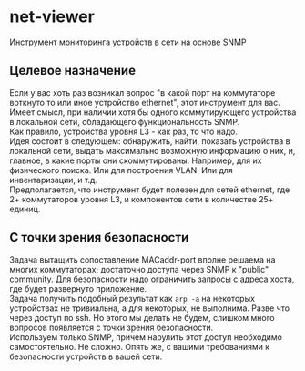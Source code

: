 # net-viewer
Инструмент мониторинга устройств в сети на основе SNMP

## Целевое назначение
Если у вас хоть раз возникал вопрос "в какой порт на коммутаторе воткнуто то или иное устройство ethernet", этот инструмент для вас.<br>
Имеет смысл, при наличии хотя бы одного коммутирующего устройства в локальной сети, 
обладающего функциональность SNMP.<br>
Как правило, устройства уровня L3 - как раз, то что надо.<br>
Идея состоит в следующем: обнаружить, найти, показать устройства в локальной сети, выдать максимально возможную информацию о них,
и, главное, в какие порты они скоммутированы. Например, для их физического поиска. 
Или для построения VLAN. Или для инвентаризации, и т.д.<br>
Предполагается, что инструмент будет полезен для сетей ethernet, где 2+ коммутаторов уровня L3, и компонентов сети в количестве 25+ единиц.

## С точки зрения безопасности
Задача вытащить сопоставление MACaddr-port вполне решаема на многих коммутаторах; 
достаточно доступа через SNMP к "public" community.
Для безопасности надо ограничить запросы с адреса хоста, где будет развернуто приложение.<br>
Задача получить подобный результат как `arp -a` на некоторых устройствах не тривиальна, 
а для некоторых, не выполнима. Разве что через доступ по ssh. 
Но этого мы делать не будем, слишком много вопросов появляется с точки зрения безопасности.<br>
Используем только SNMP, причем нарулить этот доступ необходимо самостоятельно. Не сложно. 
Опять же, с вашими требованиями к безопасности устройств в вашей сети.


